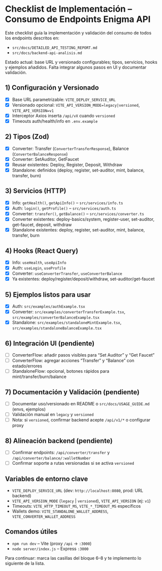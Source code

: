 # Checklist de Implementación – Consumo de Endpoints Enigma API

Este checklist guía la implementación y validación del consumo de todos los endpoints descritos en:
- `src/docs/DETAILED_API_TESTING_REPORT.md`
- `src/docs/backend-api-analisis.md`

Estado actual: base URL y versionado configurables; tipos, servicios, hooks y ejemplos añadidos. Falta integrar algunos pasos en UI y documentar validación.

## 1) Configuración y Versionado
- [x] Base URL parametrizable: `VITE_DEPLOY_SERVICE_URL`
- [x] Versionado opcional: `VITE_API_VERSION_MODE=legacy|versioned`, `VITE_API_VERSION=v1`
- [x] Interceptor Axios inserta `/api/vX` cuando `versioned`
- [x] Timeouts auth/health/info en `.env.example`

## 2) Tipos (Zod)
- [x] Converter: Transfer (`ConverterTransferResponse`), Balance (`ConverterBalanceResponse`)
- [x] Converter: SetAuditor, GetFaucet
- [x] Reusar existentes: Deploy, Register, Deposit, Withdraw
- [x] Standalone: definidos (deploy, register, set-auditor, mint, balance, transfer, burn)

## 3) Servicios (HTTP)
- [x] Info: `getHealth()`, `getApiInfo()` – `src/services/info.ts`
- [x] Auth: `login()`, `getProfile()` – `src/services/auth.ts`
- [x] Converter: `transfer()`, `getBalance()` – `src/services/converter.ts`
- [x] Converter existentes: deploy-basics/system, register-user, set-auditor, get-faucet, deposit, withdraw
- [x] Standalone existentes: deploy, register, set-auditor, mint, balance, transfer, burn

## 4) Hooks (React Query)
- [x] Info: `useHealth`, `useApiInfo`
- [x] Auth: `useLogin`, `useProfile`
- [x] Converter: `useConverterTransfer`, `useConverterBalance`
- [x] Ya existentes: deploy/register/deposit/withdraw, set-auditor/get-faucet

## 5) Ejemplos listos para usar
- [x] Auth: `src/examples/authExample.tsx`
- [x] Converter: `src/examples/converterTransferExample.tsx`, `src/examples/converterBalanceExample.tsx`
- [x] Standalone: `src/examples/standaloneMintExample.tsx`, `src/examples/standaloneBalanceExample.tsx`

## 6) Integración UI (pendiente)
- [ ] ConverterFlow: añadir pasos visibles para “Set Auditor” y “Get Faucet”
- [ ] ConverterFlow: agregar acciones “Transfer” y “Balance” con estado/errores
- [ ] StandaloneFlow: opcional, botones rápidos para mint/transfer/burn/balance

## 7) Documentación y Validación (pendiente)
- [ ] Documentar uso/versionado en README o `src/docs/USAGE_GUIDE.md` (envs, ejemplos)
- [ ] Validación manual en `legacy` y `versioned`
- [ ] Nota: si `versioned`, confirmar backend acepte `/api/v1/*` o configurar proxy

## 8) Alineación backend (pendiente)
- [ ] Confirmar endpoints: `/api/converter/transfer` y `/api/converter/balance/:walletNumber`
- [ ] Confirmar soporte a rutas versionadas si se activa `versioned`

## Variables de entorno clave
- `VITE_DEPLOY_SERVICE_URL` (dev: `http://localhost:8080`, prod: URL backend)
- `VITE_API_VERSION_MODE` (`legacy` | `versioned`), `VITE_API_VERSION` (ej: `v1`)
- Timeouts: `VITE_HTTP_TIMEOUT_MS`, `VITE_*_TIMEOUT_MS` específicos
- Wallets demo: `VITE_STANDALONE_WALLET_ADDRESS`, `VITE_CONVERTER_WALLET_ADDRESS`

## Comandos útiles
- `npm run dev` – Vite (proxy `/api` → `:3000`)
- `node server/index.js` – Express `:3000`

Para continuar: marca las casillas del bloque 6–8 y te implemento lo siguiente de la lista.

